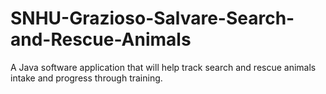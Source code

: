 # SNHU-Grazioso-Salvare-Search-and-Rescue-Animals
A Java software application that will help track search and rescue animals intake and progress through training. 
